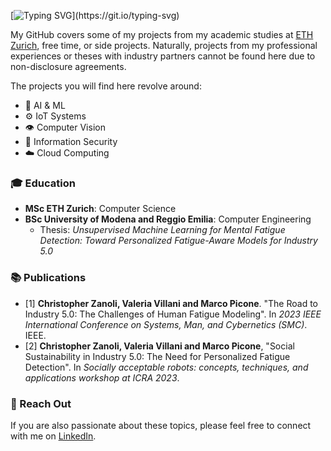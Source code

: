 [![Typing SVG](https://readme-typing-svg.demolab.com?font=Fira+Code&size=24&pause=2000&color=9FAAAD&width=800&height=84&lines=Hello!+This+is+Chris's+GitHub%2C+have+fun+exploring!)](https://git.io/typing-svg)

My GitHub covers some of my projects from my academic studies at [ETH Zurich](https://ethz.ch/en.html), free time, or side projects. Naturally, projects from my professional experiences or theses with industry partners cannot be found here due to non-disclosure agreements. 

The projects you will find here revolve around: 
- 🧠 AI & ML
- ⚙️ IoT Systems
- 👁️ Computer Vision
- 🔐 Information Security
- ☁️ Cloud Computing

 ### 🎓 Education
  - **MSc ETH Zurich**: Computer Science
  - **BSc University of Modena and Reggio Emilia**: Computer Engineering
    - Thesis: _Unsupervised Machine Learning for Mental Fatigue Detection: Toward Personalized Fatigue-Aware Models for Industry 5.0_

 ### 📚 Publications
  - \[1\] **Christopher Zanoli, Valeria Villani and Marco Picone**. "The Road to Industry 5.0: The Challenges of Human Fatigue Modeling". In _2023 IEEE International Conference on Systems, Man, and Cybernetics (SMC)_. IEEE.
  - \[2\] **Christopher Zanoli, Valeria Villani and Marco Picone**, "Social Sustainability in Industry 5.0: The Need for Personalized Fatigue Detection". In _Socially acceptable robots: concepts, techniques, and applications workshop at ICRA 2023_.

### 💬 Reach Out 
If you are also passionate about these topics, please feel free to connect with me on [LinkedIn](https://www.linkedin.com/in/christopher-zanoli/).

<!--
### 📌Pinned
 <p align="left">
   <a href="https://github.com/czanoli/ETH-Information-Security-Lab-2023"><img width="278" src="https://denvercoder1-github-readme-stats.vercel.app/api/pin/?username=czanoli&repo=ETH-Information-Security-Lab-2023&theme=react&bg_color=1F222E&title_color=0096FF&hide_border=true&icon_color=F8D866&show_icons=false" alt="ETH-Information-Security-Lab-2023"></a>
   <a href="https://github.com/czanoli/AI-Mental-Fatigue-Detection-Project"><img width="278" src="https://denvercoder1-github-readme-stats.vercel.app/api/pin/?username=czanoli&repo=AI-Mental-Fatigue-Detection-Project&theme=react&bg_color=1F222E&title_color=0096FF&hide_border=true&icon_color=F8D866&show_icons=false" alt="AI-Mental-Fatigue-Detection-Project"></a>
   <a href="https://github.com/czanoli/ETH-Computer-Vision-2023"><img width="278" src="https://denvercoder1-github-readme-stats.vercel.app/api/pin/?username=czanoli&repo=ETH-Computer-Vision-2023&theme=react&bg_color=1F222E&title_color=0096FF&hide_border=true&icon_color=F8D866&show_icons=false" alt="ETH-Computer-Vision-2023"></a>
   <a href="https://github.com/czanoli/IoT-Healthcare-Project"><img width="278" src="https://denvercoder1-github-readme-stats.vercel.app/api/pin/?username=czanoli&repo=IoT-Healthcare-Project&theme=react&bg_color=1F222E&title_color=0096FF&hide_border=true&icon_color=F8D866&show_icons=false" alt="IoT-Healthcare-Project"></a>
</p>
-->

<!--
**czanoli/czanoli** is a ✨ _special_ ✨ repository because its `README.md` (this file) appears on your GitHub profile.

Here are some ideas to get you started:

- 🔭 I’m currently working on ...
- 🌱 I’m currently learning ...
- 👯 I’m looking to collaborate on ...
- 🤔 I’m looking for help with ...
- 💬 Ask me about ...
- 📫 How to reach me: ...
- 😄 Pronouns: ...
- ⚡ Fun fact: ...
-->

